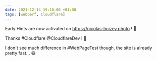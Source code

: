 ```yaml
---
date: 2021-12-14 19:18:00 +01:00
tags: [webperf, Cloudflare]
---
```


Early Hints are now activated on https://nicolas-hoizey.photo ! 🎉

Thanks #Cloudflare @CloudflareDev ! 🙏

I don't see much difference in #WebPageTest though, the site is already pretty fast… 😅
